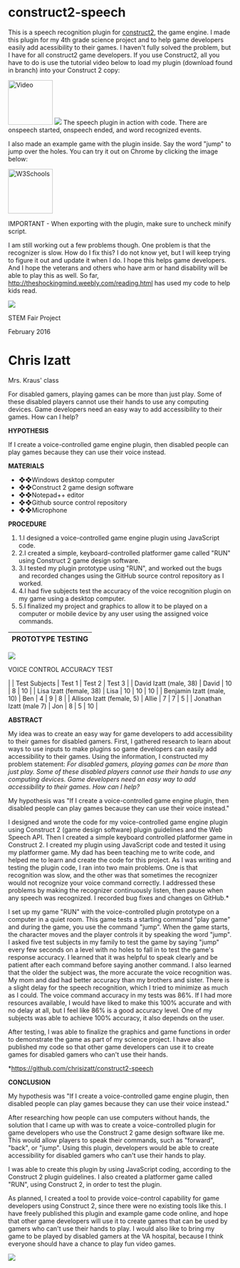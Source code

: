 # construct2-speech
This is a speech recognition plugin for <a href="https://www.scirra.com/construct2">construct2</a>, the game engine.
I made this plugin for my 4th grade science project and to help game developers easily add acessibility to their games. I haven't fully 
solved the problem, but I have for all construct2 game developers. If you use Construct2, all you have to do is use the tutorial video
below to load my plugin (download found in branch) into your Construct 2 copy:

<a href="https://construct2.s3.amazonaws.com/chris/video.html" target="_blank">
<img border="0" alt="Video" src="http://onlineimageupoader.weebly.com/uploads/6/6/8/8/66889447/6717986_orig.jpg" width="100" height="100"></a>

<img src="https://construct2.s3.amazonaws.com/chris/construct2.png"/>
The speech plugin in action with code. There are onspeech started, onspeech ended, and word recognized events.


I also made an example game with the plugin inside. Say the word "jump" to jump over the holes. You can try it out on Chrome by clicking the image below:

<a href="https://construct2.s3.amazonaws.com/chris/science/index.html" target="_blank"> 
<img border="0" alt="W3Schools" src="http://onlineimageupoader.weebly.com/uploads/6/6/8/8/66889447/6499799_orig.png" width="100" height="100"></a>

IMPORTANT - When exporting with the plugin, make sure to uncheck minify script.

I am still working out a few problems though. One problem is that the recognizer is slow. How do I fix this? I do not know yet, but I will keep trying to figure it out and update it when I do. I hope this helps game developers. And I hope the veterans and others who have arm or hand disability will be able to play this as well. So far, http://theshockingmind.weebly.com/reading.html has used my code to help kids read.









<img src="https://construct2.s3.amazonaws.com/chris/sayit.png"/>

STEM Fair Project

February 2016

# Chris Izatt

Mrs. Kraus' class





For disabled gamers, playing games can be more than just play. Some of these disabled players cannot use their hands to use any computing devices. Game developers need an easy way to add accessibility to their games. How can I help?



**HYPOTHESIS**

If I create a voice-controlled game engine plugin, then disabled people can play games because they can use their voice instead.



**MATERIALS**

- ❖❖Windows desktop computer
- ❖❖Construct 2 game design software
- ❖❖Notepad++ editor
- ❖❖Github source control repository
- ❖❖Microphone



**PROCEDURE**

1. 1.I designed a voice-controlled game engine plugin using JavaScript code.
2. 2.I created a simple, keyboard-controlled platformer game called "RUN" using Construct 2 game design software.
3. 3.I tested my plugin prototype using "RUN", and worked out the bugs and recorded changes using the GitHub source control repository as I worked.
4. 4.I had five subjects test the accuracy of the voice recognition plugin on my game using a desktop computer.
5. 5.I finalized my project and graphics to allow it to be played on a computer or mobile device by any user using the assigned voice commands.

| **PROTOTYPE TESTING** |
| --- |
<img src="https://construct2.s3.amazonaws.com/chris/chart.png"/>

VOICE CONTROL ACCURACY TEST


 |
| Test Subjects | Test 1 | Test 2 | Test 3 |
| David Izatt (male, 38) | David | 10 | 8 | 10 |
| Lisa Izatt (female, 38) | Lisa | 10 | 10 | 10 |
| Benjamin Izatt (male, 10) | Ben | 4 | 9 | 8 |
| Allison Izatt (female, 5) | Allie | 7 | 7 | 5 |
| Jonathan Izatt (male 7) | Jon | 8 | 5 | 10 |





**ABSTRACT**

My idea was to create an easy way for game developers to add accessibility to their games for disabled gamers. First, I gathered research to learn about ways to use inputs to make plugins so game developers can easily add accessibility to their games. Using the information, I constructed my problem statement: _For disabled gamers, playing games can be more than just play. Some of these disabled players cannot use their hands to use any computing devices. Game developers need an easy way to add accessibility to their games. How can I help?_

My hypothesis was "If I create a voice-controlled game engine plugin, then disabled people can play games because they can use their voice instead."

I designed and wrote the code for my voice-controlled game engine plugin using Construct 2 (game design software) plugin guidelines and the Web Speech API. Then I created a simple keyboard controlled platformer game in Construct 2. I created my plugin using JavaScript code and tested it using my platformer game. My dad has been teaching me to write code, and helped me to learn and create the code for this project. As I was writing and testing the plugin code, I ran into two main problems. One is that recognition was slow, and the other was that sometimes the recognizer would not recognize your voice command correctly. I addressed these problems by making the recognizer continuously listen, then pause when any speech was recognized. I recorded bug fixes and changes on GitHub.\*

I set up my game "RUN" with the voice-controlled plugin prototype on a computer in a quiet room. This game tests a starting command "play game" and during the game, you use the command "jump". When the game starts, the character moves and the player controls it by speaking the word "jump". I asked five test subjects in my family to test the game by saying "jump" every few seconds on a level with no holes to fall in to test the game's response accuracy. I learned that it was helpful to speak clearly and be patient after each command before saying another command. I also learned that the older the subject was, the more accurate the voice recognition was. My mom and dad had better accuracy than my brothers and sister. There is a slight delay for the speech recognition, which I tried to minimize as much as I could. The voice command accuracy in my tests was 86%. If I had more resources available, I would have liked to make this 100% accurate and with no delay at all, but I feel like 86% is a good accuracy level. One of my subjects was able to achieve 100% accuracy, it also depends on the user.

After testing, I was able to finalize the graphics and game functions in order to demonstrate the game as part of my science project. I have also published my code so that other game developers can use it to create games for disabled gamers who can't use their hands.

\*https://github.com/chrisizatt/construct2-speech

















**CONCLUSION**

My hypothesis was "If I create a voice-controlled game engine plugin, then disabled people can play games because they can use their voice instead."

After researching how people can use computers without hands, the solution that I came up with was to create a voice-controlled plugin for game developers who use the Construct 2 game design software like me. This would allow players to speak their commands, such as "forward", "back", or "jump". Using this plugin, developers would be able to create accessibility for disabled gamers who can't use their hands to play.

I was able to create this plugin by using JavaScript coding, according to the Construct 2 plugin guidelines. I also created a platformer game called "RUN", using Construct 2,  in order to test the plugin.

As planned, I created a tool to provide voice-control capability for game developers using Construct 2, since there were no existing tools like this. I have freely published this plugin and example game code online, and hope that other game developers will use it to create games that can be used by gamers who can't use their hands to play. I would also like to bring my game to be played by disabled gamers at the VA hospital, because I think everyone should have a chance to play fun video games.



<img src="https://construct2.s3.amazonaws.com/chris/dexter.png"/>

